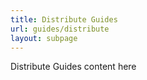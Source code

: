 ```yaml
---
title: Distribute Guides
url: guides/distribute
layout: subpage
---
```


Distribute Guides content here
